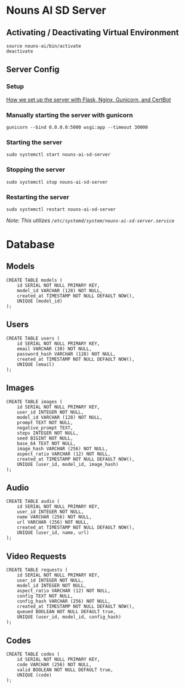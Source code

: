 # Nouns AI SD Server

## Activating / Deactivating Virtual Environment
```
source nouns-ai/bin/activate
deactivate
```

## Server Config
### Setup
[How we set up the server with Flask, Nginx, Gunicorn, and CertBot](https://www.digitalocean.com/community/tutorials/how-to-serve-flask-applications-with-gunicorn-and-nginx-on-ubuntu-22-04)

### Manually starting the server with gunicorn
`gunicorn --bind 0.0.0.0:5000 wsgi:app --timeout 30000`

### Starting the server
`sudo systemctl start nouns-ai-sd-server`

### Stopping the server
`sudo systemctl stop nouns-ai-sd-server`

### Restarting the server
`sudo systemctl restart nouns-ai-sd-server`

_Note: This utilizes `/etc/systemd/system/nouns-ai-sd-server.service`_

# Database

## Models

```
CREATE TABLE models (
	id SERIAL NOT NULL PRIMARY KEY,
    model_id VARCHAR (128) NOT NULL,
    created_at TIMESTAMP NOT NULL DEFAULT NOW(),
    UNIQUE (model_id)
);
```

## Users

```
CREATE TABLE users (
	id SERIAL NOT NULL PRIMARY KEY,
    email VARCHAR (30) NOT NULL,
    password_hash VARCHAR (128) NOT NULL,
    created_at TIMESTAMP NOT NULL DEFAULT NOW(),
    UNIQUE (email)
);
```

## Images

```
CREATE TABLE images (
	id SERIAL NOT NULL PRIMARY KEY,
    user_id INTEGER NOT NULL,
    model_id VARCHAR (128) NOT NULL,
    prompt TEXT NOT NULL,
    negative_prompt TEXT,
    steps INTEGER NOT NULL,
    seed BIGINT NOT NULL,
    base_64 TEXT NOT NULL,
    image_hash VARCHAR (256) NOT NULL,
    aspect_ratio VARCHAR (12) NOT NULL,
    created_at TIMESTAMP NOT NULL DEFAULT NOW(),
    UNIQUE (user_id, model_id, image_hash)
);
```

## Audio

```
CREATE TABLE audio (
	id SERIAL NOT NULL PRIMARY KEY,
    user_id INTEGER NOT NULL,
    name VARCHAR (256) NOT NULL,
    url VARCHAR (256) NOT NULL,
    created_at TIMESTAMP NOT NULL DEFAULT NOW(),
    UNIQUE (user_id, name, url)
);
```

## Video Requests

```
CREATE TABLE requests (
	id SERIAL NOT NULL PRIMARY KEY,
    user_id INTEGER NOT NULL,
    model_id INTEGER NOT NULL,
    aspect_ratio VARCHAR (12) NOT NULL,
    config TEXT NOT NULL,
    config_hash VARCHAR (256) NOT NULL,
    created_at TIMESTAMP NOT NULL DEFAULT NOW(),
    queued BOOLEAN NOT NULL DEFAULT true,
    UNIQUE (user_id, model_id, config_hash)
);
```

## Codes

```
CREATE TABLE codes (
	id SERIAL NOT NULL PRIMARY KEY,
    code VARCHAR (256) NOT NULL,
    valid BOOLEAN NOT NULL DEFAULT true,
    UNIQUE (code)
);
```
